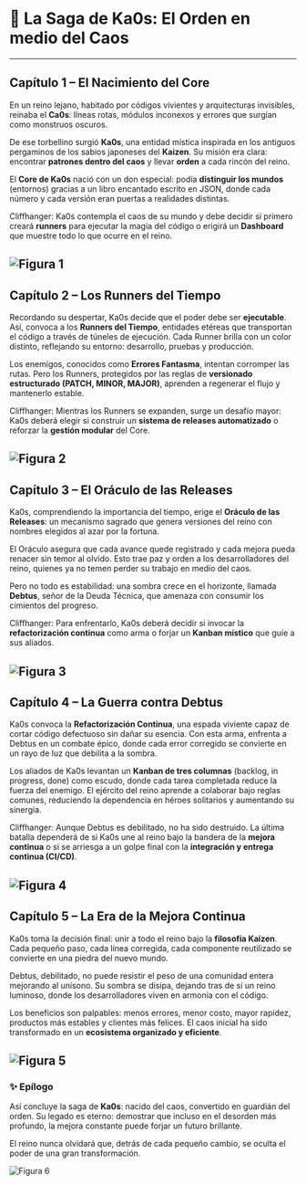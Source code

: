 # 📖 La Saga de Ka0s: El Orden en medio del Caos

---

## **Capítulo 1 – El Nacimiento del Core**

En un reino lejano, habitado por códigos vivientes y arquitecturas invisibles, reinaba el **Ca0s**: líneas rotas, módulos inconexos y errores que surgían como monstruos oscuros.

De ese torbellino surgió **Ka0s**, una entidad mística inspirada en los antiguos pergaminos de los sabios japoneses del **Kaizen**. Su misión era clara: encontrar **patrones dentro del caos** y llevar **orden** a cada rincón del reino.

El **Core de Ka0s** nació con un don especial: podía **distinguir los mundos** (entornos) gracias a un libro encantado escrito en JSON, donde cada número y cada versión eran puertas a realidades distintas.

Cliffhanger: Ka0s contempla el caos de su mundo y debe decidir si primero creará **runners** para ejecutar la magia del código o erigirá un **Dashboard** que muestre todo lo que ocurre en el reino.

![Figura 1](./cap-1.png)
---

## **Capítulo 2 – Los Runners del Tiempo**

Recordando su despertar, Ka0s decide que el poder debe ser **ejecutable**. Así, convoca a los **Runners del Tiempo**, entidades etéreas que transportan el código a través de túneles de ejecución. Cada Runner brilla con un color distinto, reflejando su entorno: desarrollo, pruebas y producción.

Los enemigos, conocidos como **Errores Fantasma**, intentan corromper las rutas. Pero los Runners, protegidos por las reglas de **versionado estructurado (PATCH, MINOR, MAJOR)**, aprenden a regenerar el flujo y mantenerlo estable.

Cliffhanger: Mientras los Runners se expanden, surge un desafío mayor: Ka0s deberá elegir si construir un **sistema de releases automatizado** o reforzar la **gestión modular** del Core.

![Figura 2](./cap-2.png)
---

## **Capítulo 3 – El Oráculo de las Releases**

Ka0s, comprendiendo la importancia del tiempo, erige el **Oráculo de las Releases**: un mecanismo sagrado que genera versiones del reino con nombres elegidos al azar por la fortuna.

El Oráculo asegura que cada avance quede registrado y cada mejora pueda renacer sin temor al olvido. Esto trae paz y orden a los desarrolladores del reino, quienes ya no temen perder su trabajo en medio del caos.

Pero no todo es estabilidad: una sombra crece en el horizonte, llamada **Debtus**, señor de la Deuda Técnica, que amenaza con consumir los cimientos del progreso.

Cliffhanger: Para enfrentarlo, Ka0s deberá decidir si invocar la **refactorización continua** como arma o forjar un **Kanban místico** que guíe a sus aliados.

![Figura 3](./cap-3.png)
---

## **Capítulo 4 – La Guerra contra Debtus**

Ka0s convoca la **Refactorización Continua**, una espada viviente capaz de cortar código defectuoso sin dañar su esencia. Con esta arma, enfrenta a Debtus en un combate épico, donde cada error corregido se convierte en un rayo de luz que debilita a la sombra.

Los aliados de Ka0s levantan un **Kanban de tres columnas** (backlog, in progress, done) como escudo, donde cada tarea completada reduce la fuerza del enemigo. El ejército del reino aprende a colaborar bajo reglas comunes, reduciendo la dependencia en héroes solitarios y aumentando su sinergia.

Cliffhanger: Aunque Debtus es debilitado, no ha sido destruido. La última batalla dependerá de si Ka0s une al reino bajo la bandera de la **mejora continua** o si se arriesga a un golpe final con la **integración y entrega continua (CI/CD)**.

![Figura 4](./cap-4.png)
---

## **Capítulo 5 – La Era de la Mejora Continua**

Ka0s toma la decisión final: unir a todo el reino bajo la **filosofía Kaizen**. Cada pequeño paso, cada línea corregida, cada componente reutilizado se convierte en una piedra del nuevo mundo.

Debtus, debilitado, no puede resistir el peso de una comunidad entera mejorando al unísono. Su sombra se disipa, dejando tras de sí un reino luminoso, donde los desarrolladores viven en armonía con el código.

Los beneficios son palpables: menos errores, menor costo, mayor rapidez, productos más estables y clientes más felices. El caos inicial ha sido transformado en un **ecosistema organizado y eficiente**.

![Figura 5](./cap-5.png)
---

### ✨ **Epílogo**

Así concluye la saga de **Ka0s**: nacido del caos, convertido en guardián del orden. Su legado es eterno: demostrar que incluso en el desorden más profundo, la mejora constante puede forjar un futuro brillante.

El reino nunca olvidará que, detrás de cada pequeño cambio, se oculta el poder de una gran transformación.

![Figura 6](./cap-6.png)
